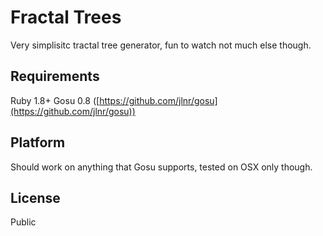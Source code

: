 # Fractal Trees
Very simplisitc tractal tree generator, fun to watch not much else though.


## Requirements
Ruby 1.8+ 
Gosu 0.8 ([https://github.com/jlnr/gosu](https://github.com/jlnr/gosu))


## Platform
Should work on anything that Gosu supports, tested on OSX only though.


## License
Public